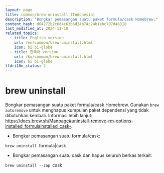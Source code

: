 ```yaml
---
layout: page
title: common/brew-uninstall (Indonesia)
description: "Bongkar pemasangan suatu paket formula/cask Homebrew."
content_hash: d64272b2c6d4c63b6d24b74c24b1ebc787d46318
last_modified_at: 2024-11-10
related_topics:
  - title: English version
    url: /en/common/brew-uninstall.html
    icon: bi bi-globe
  - title: 한국어 version
    url: /ko/common/brew-uninstall.html
    icon: bi bi-globe
tldri18n_status: 2
---
```

# brew uninstall

Bongkar pemasangan suatu paket formula/cask Homebrew.
Gunakan `brew autoremove` untuk menghapus kumpulan paket dependensi yang tidak dibutuhkan kembali.
Informasi lebih lanjut: <https://docs.brew.sh/Manpage#uninstall-remove-rm-options-installed_formulainstalled_cask->.

- Bongkar pemasangan suatu formula/cask:

`brew uninstall `<span class="tldr-var badge badge-pill bg-dark-lm bg-white-dm text-white-lm text-dark-dm font-weight-bold">formula|cask</span>

- Bongkar pemasangan suatu cask dan hapus seluruh berkas terkait:

`brew uninstall --zap `<span class="tldr-var badge badge-pill bg-dark-lm bg-white-dm text-white-lm text-dark-dm font-weight-bold">cask</span>
